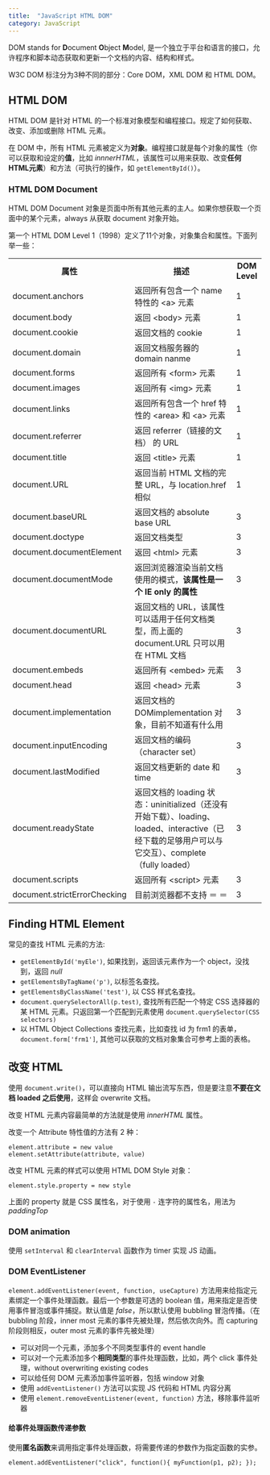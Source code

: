 ```yaml
---
title:  "JavaScript HTML DOM"
category: JavaScript
---
```

DOM stands for **D**ocument **O**bject **M**odel, 是一个独立于平台和语言的接口，允许程序和脚本动态获取和更新一个文档的内容、结构和样式。

W3C DOM 标注分为3种不同的部分：Core DOM，XML DOM 和 HTML DOM。

## HTML DOM

HTML DOM 是针对 HTML 的一个标准对象模型和编程接口。规定了如何获取、改变、添加或删除 HTML 元素。

在 DOM 中，所有 HTML 元素被定义为**对象**。编程接口就是每个对象的属性（你可以获取和设定的**值**，比如 _innnerHTML_，该属性可以用来获取、改变**任何HTML元素**）和方法（可执行的操作，如 `getElementById()`）。

<!--more-->

### HTML DOM Document

HTML DOM Document 对象是页面中所有其他元素的主人。如果你想获取一个页面中的某个元素，always 从获取 document 对象开始。

第一个 HTML DOM Level 1（1998）定义了11个对象，对象集合和属性。下面列举一些：

<table>
  <tr>
    <th>属性</th><th>描述</th><th>DOM Level</th>
  </tr>
  <tr>
    <td>document.anchors</td><td>返回所有包含一个 name 特性的 &lt;a&gt; 元素</td><td>1</td>
  </tr>
  <tr>
    <td>document.body</td><td>返回 &lt;body&gt; 元素</td><td>1</td>
  </tr>
  <tr>
    <td>document.cookie</td><td>返回文档的 cookie</td><td>1</td>
  </tr>
  <tr>
    <td>document.domain</td><td>返回文档服务器的 domain nanme</td><td>1</td>
  </tr>
  <tr>
    <td>document.forms</td><td>返回所有 &lt;form&gt; 元素</td><td>1</td>
  </tr>
  <tr>
    <td>document.images</td><td>返回所有 &lt;img&gt; 元素</td><td>1</td>
  </tr>
  <tr>
    <td>document.links</td><td>返回所有包含一个 href 特性的 &lt;area&gt; 和 &lt;a&gt; 元素</td><td>1</td>
  </tr>
  <tr>
    <td>document.referrer</td><td>返回 referrer（链接的文档） 的 URL</td><td>1</td>
  </tr>
  <tr>
    <td>document.title</td><td>返回 &lt;title&gt; 元素</td><td>1</td>
  </tr>
  <tr>
    <td>document.URL</td><td>返回当前 HTML 文档的完整 URL，与 location.href 相似</td><td>1</td>
  </tr>
  <tr>
    <td>document.baseURL</td><td>返回文档的 absolute base URL</td><td>3</td>
  </tr>
  <tr>
    <td>document.doctype</td><td>返回文档类型</td><td>3</td>
  </tr>
  <tr>
    <td>document.documentElement</td><td>返回 &lt;html&gt; 元素</td><td>3</td>
  </tr>
  <tr>
    <td>document.documentMode</td><td>返回浏览器渲染当前文档使用的模式，<b>该属性是一个 IE only 的属性</b></td><td>3</td>
  </tr>
  <tr>
    <td>document.documentURL</td><td>返回文档的 URL，该属性可以适用于任何文档类型，而上面的 document.URL 只可以用在 HTML 文档</td><td>3</td>
  </tr>
  <tr>
    <td>document.embeds</td><td>返回所有 &lt;embed&gt; 元素</td><td>3</td>
  </tr>
  <tr>
    <td>document.head</td><td>返回 &lt;head&gt; 元素</td><td>3</td>
  </tr>
  <tr>
    <td>document.implementation</td><td>返回文档的 DOMimplementation 对象，目前不知道有什么用</td><td>3</td>
  </tr>
  <tr>
    <td>document.inputEncoding</td><td>返回文档的编码（character set）</td><td>3</td>
  </tr>
  <tr>
    <td>document.lastModified</td><td>返回文档更新的 date 和 time</td><td>3</td>
  </tr>
  <tr>
    <td>document.readyState</td><td>返回文档的 loading 状态：uninitialized（还没有开始下载）、loading、loaded、interactive（已经下载的足够用户可以与它交互）、complete（fully loaded）</td><td>3</td>
  </tr>
  <tr>
    <td>document.scripts</td><td>返回所有 &lt;script&gt; 元素</td><td>3</td>
  </tr>
  <tr>
    <td>document.strictErrorChecking</td><td>目前浏览器都不支持 ＝ ＝</td><td>3</td>
  </tr>
</table>

## Finding HTML Element

常见的查找 HTML 元素的方法:

+ `getElementById('myEle')`, 如果找到，返回该元素作为一个 object，没找到，返回 _null_
+ `getElementsByTagName('p')`, 以标签名查找。
+ `getElementsByClassName('test')`, 以 CSS 样式名查找。
+ `document.querySelectorAll(p.test)`, 查找所有匹配一个特定 CSS 选择器的某 HTML 元素。只返回第一个匹配到元素使用 `document.querySelector(CSS selectors)`
+ 以 HTML Object Collections 查找元素，比如查找 id 为 frm1 的表单，`document.form['frm1']`, 其他可以获取的文档对象集合可参考上面的表格。

## 改变 HTML

使用 `document.write()`，可以直接向 HTML 输出流写东西，但是要注意**不要在文档 loaded 之后使用**，这样会 overwrite 文档。

改变 HTML 元素内容最简单的方法就是使用 _innerHTML_ 属性。

改变一个 Attribute 特性值的方法有 2 种：

    element.attribute = new value
    element.setAttribute(attribute, value)

改变 HTML 元素的样式可以使用 HTML DOM Style 对象：

    element.style.property = new style

上面的 property 就是 CSS 属性名，对于使用 `-` 连字符的属性名，用法为 _paddingTop_

### DOM animation

使用 `setInterval` 和 `clearInterval` 函数作为 timer 实现 JS 动画。

### DOM EventListener

`element.addEventListener(event, function, useCapture)` 方法用来给指定元素绑定一个事件处理函数。最后一个参数是可选的 boolean 值，用来指定是否使用事件冒泡或事件捕捉。默认值是 _false_，所以默认使用 bubbling 冒泡传播。（在 bubbling 阶段，inner most 元素的事件先被处理，然后依次向外。而 capturing 阶段则相反，outer most 元素的事件先被处理）

+ 可以对同一个元素，添加多个不同类型事件的 event handle
+ <span class="blue-text">可以对一个元素添加多个**相同类型**的事件处理函数</span>，比如，两个 click 事件处理，without overwriting existing codes
+ 可以给任何 DOM 元素添加事件监听器，包括 window 对象
+ 使用 `addEventListener()` 方法可以实现 JS 代码和 HTML 内容分离
+ 使用 `element.removeEventListener(event, function)` 方法，移除事件监听器

#### 给事件处理函数传递参数

使用**匿名函数**来调用指定事件处理函数，将需要传递的参数作为指定函数的实参。

    element.addEventListener("click", function(){ myFunction(p1, p2); });












